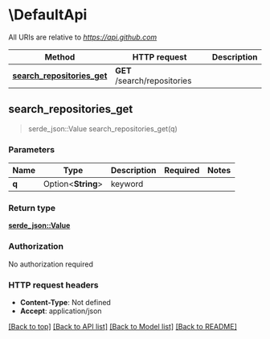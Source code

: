 # \DefaultApi

All URIs are relative to *https://api.github.com*

Method | HTTP request | Description
------------- | ------------- | -------------
[**search_repositories_get**](DefaultApi.md#search_repositories_get) | **GET** /search/repositories | 



## search_repositories_get

> serde_json::Value search_repositories_get(q)


### Parameters


Name | Type | Description  | Required | Notes
------------- | ------------- | ------------- | ------------- | -------------
**q** | Option<**String**> | keyword |  |

### Return type

[**serde_json::Value**](serde_json::Value.md)

### Authorization

No authorization required

### HTTP request headers

- **Content-Type**: Not defined
- **Accept**: application/json

[[Back to top]](#) [[Back to API list]](../README.md#documentation-for-api-endpoints) [[Back to Model list]](../README.md#documentation-for-models) [[Back to README]](../README.md)

